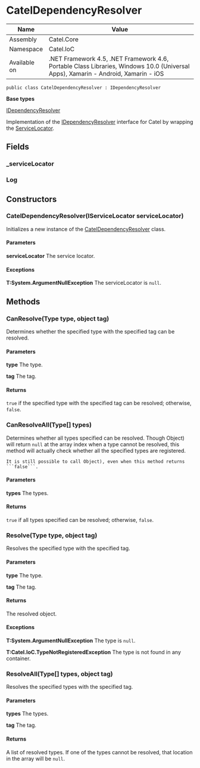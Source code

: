 

# CatelDependencyResolver

Name|Value
---|---
Assembly|Catel.Core
Namespace|Catel.IoC
Available on|.NET Framework 4.5, .NET Framework 4.6, Portable Class Libraries, Windows 10.0 (Universal Apps), Xamarin - Android, Xamarin - iOS

```
public class CatelDependencyResolver : IDependencyResolver
```

**Base types**

[IDependencyResolver](/Catel.Core\Catel\IoC\IDependencyResolver.md)


Implementation of the [IDependencyResolver](#) interface for Catel by wrapping the
    [ServiceLocator](#).



## Fields

### _serviceLocator

### Log

## Constructors

### CatelDependencyResolver(IServiceLocator serviceLocator)

Initializes a new instance of the [CatelDependencyResolver](#) class.

#### Parameters

**serviceLocator**
The service locator.

#### Exceptions

**T:System.ArgumentNullException**
The serviceLocator is ```null```.



## Methods

### CanResolve(Type type, object tag)

Determines whether the specified type with the specified tag can be resolved.

#### Parameters

**type**
The type.

**tag**
The tag.

#### Returns

```true``` if the specified type with the specified tag can be resolved; otherwise, ```false```.



### CanResolveAll(Type[] types)

Determines whether all types specified can be resolved. Though Object) will return ```null```
    at the array index when a type cannot be resolved, this method will actually check whether all the specified types
    are registered.
    


    It is still possible to call Object), even when this method returns ```false```.

#### Parameters

**types**
The types.

#### Returns

```true``` if all types specified can be resolved; otherwise, ```false```.



### Resolve(Type type, object tag)

Resolves the specified type with the specified tag.

#### Parameters

**type**
The type.

**tag**
The tag.

#### Returns

The resolved object.

#### Exceptions

**T:System.ArgumentNullException**
The type is ```null```.

**T:Catel.IoC.TypeNotRegisteredException**
The type is not found in any container.



### ResolveAll(Type[] types, object tag)

Resolves the specified types with the specified tag.

#### Parameters

**types**
The types.

**tag**
The tag.

#### Returns

A list of resolved types. If one of the types cannot be resolved, that location in the array will be ```null```.



